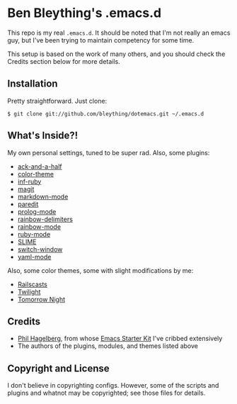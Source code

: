 Ben Bleything's .emacs.d
========================================================================

This repo is my real `.emacs.d`. It should be noted that I'm not really
an emacs guy, but I've been trying to maintain competency for some time.

This setup is based on the work of many others, and you should check the
Credits section below for more details.

Installation
------------------------------------------------------------------------

Pretty straightforward. Just clone:

    $ git clone git://github.com/bleything/dotemacs.git ~/.emacs.d

What's Inside?!
------------------------------------------------------------------------

My own personal settings, tuned to be super rad. Also, some plugins:

* [ack-and-a-half](https://github.com/jhelwig/ack-and-a-half)
* [color-theme](http://www.nongnu.org/color-theme)
* [inf-ruby](https://github.com/nonsequitur/inf-ruby)
* [magit](http://philjackson.github.com/magit/)
* [markdown-mode](http://jblevins.org/projects/markdown-mode/)
* [paredit](http://www.emacswiki.org/emacs/ParEdit)
* [prolog-mode](http://www.emacswiki.org/emacs/PrologMode)
* [rainbow-delimiters](http://www.emacswiki.org/emacs/RainbowDelimiters)
* [rainbow-mode](http://julien.danjou.info/software/rainbow-mode)
* [ruby-mode](http://www.emacswiki.org/emacs/RubyMode)
* [SLIME](http://common-lisp.net/project/slime)
* [switch-window](https://github.com/dimitri/switch-window)
* [yaml-mode](https://github.com/yoshiki/yaml-mode)

Also, some color themes, some with slight modifications by me:

* [Railscasts](https://github.com/olegshaldybin/color-theme-railscasts)
* [Twilight](https://github.com/crafterm/twilight-emacs)
* [Tomorrow Night](https://github.com/ChrisKempson/Tomorrow-Theme)

Credits
------------------------------------------------------------------------

* [Phil Hagelberg][0], from whose [Emacs Starter Kit][1] I've cribbed
  extensively
* The authors of the plugins, modules, and themes listed above

[0]: http://technomancy.us
[1]: http://github.com/technomancy/emacs-starter-kit

Copyright and License
------------------------------------------------------------------------

I don't believe in copyrighting configs. However, some of the scripts and
plugins and whatnot may be copyrighted; see those files for details.
